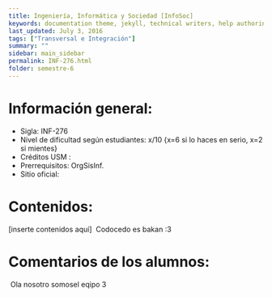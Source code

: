 ```yaml
---
title: Ingeniería,‌ ‌Informática‌ ‌y‌ ‌Sociedad‌ ‌[InfoSoc]‌ ‌
keywords: documentation theme, jekyll, technical writers, help authoring tools, hat replacements
last_updated: July 3, 2016
tags: ["Transversal e Integración"]
summary: "‌"
sidebar: main_sidebar
permalink: INF-276.html
folder: semestre-6
---
```


# Información‌ ‌general:‌ ‌

- Sigla:‌ ‌INF-276‌ ‌
- Nivel‌ ‌de‌ ‌dificultad‌ ‌según‌ ‌estudiantes:‌ ‌x/10‌ ‌{x=6‌ ‌si‌ ‌lo‌ ‌haces‌ ‌en‌ ‌serio,‌ ‌x=2‌ ‌si‌ ‌mientes}‌ ‌
- Créditos‌ ‌USM‌ ‌:‌ ‌ ‌
- Prerrequisitos:‌ ‌OrgSisInf.‌ ‌
- Sitio‌ ‌oficial:‌ ‌ ‌

# Contenidos:‌ ‌

[inserte‌ ‌contenidos‌ ‌aquí]‌ ‌
Codocedo‌ ‌es‌ ‌bakan‌ ‌:3‌ ‌

# Comentarios‌ ‌de‌ ‌los‌ ‌alumnos:‌ ‌

‌
Ola‌ ‌nosotro‌ ‌somosel‌ ‌eqipo‌ ‌3‌
